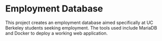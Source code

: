 # Employment Database

This project creates an employment database aimed specifically at UC Berkeley students seeking employment. The tools used include MariaDB and Docker to deploy a working web application.

